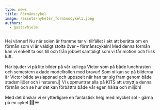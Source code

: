 ```yaml
---
type: news
title: Förmånscykel
image: /assets/nyheter_formanscykel1.jpeg
authors:
  - gustavhjelm
---
```

Hej vänner! Nu när solen är framme tar vi tillfället i akt att berätta om en förmån som vi är väldigt stolta över – förmånscykeln! Med denna förmån kan vi enkelt ta oss till och från jobbet samtidigt som vi får motion och frisk luft.\
\
Här bjuder vi på lite bilder på vår kollega Victor som på både lunchrasten och semestern axlade modellrollen med bravur! Som ni kan se på bilderna är Victor både avslappnad och uppspelt när han tar sig fram genom både stadsmiljöer och i naturen.🌲 Vi uppmuntrar alla på KITS att utnyttja denna förmån och se hur det kan förbättra både vår egen hälsa och miljön!\
\
Med det önskar vi er ytterligare en fantastisk helg med mycket sol - gärna på en cykel 🚴‍♂️☀️

<div class="image-grid"><img src="/assets/nyheter_formanscykel1.jpeg" alt=""><img src="/assets/nyheter_formanscykel2.jpeg" alt=""></div>